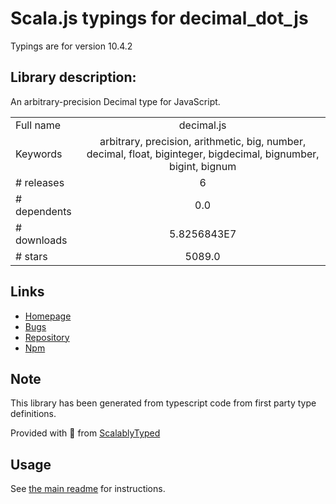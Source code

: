 
# Scala.js typings for decimal_dot_js

Typings are for version 10.4.2

## Library description:
An arbitrary-precision Decimal type for JavaScript.

|                    |                 |
| ------------------ | :-------------: |
| Full name          | decimal.js |
| Keywords           | arbitrary, precision, arithmetic, big, number, decimal, float, biginteger, bigdecimal, bignumber, bigint, bignum |
| # releases         | 6 |
| # dependents       | 0.0 |
| # downloads        | 5.8256843E7 |
| # stars            | 5089.0 |

## Links
- [Homepage](https://github.com/MikeMcl/decimal.js#readme)
- [Bugs](https://github.com/MikeMcl/decimal.js/issues)
- [Repository](https://github.com/MikeMcl/decimal.js)
- [Npm](https://www.npmjs.com/package/decimal.js)
    


## Note
This library has been generated from typescript code from first party type definitions.

Provided with :purple_heart: from [ScalablyTyped](https://github.com/oyvindberg/ScalablyTyped)

## Usage
See [the main readme](../../readme.md) for instructions.


